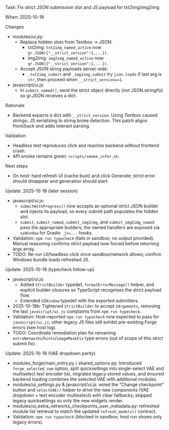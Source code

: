 Task: Fix strict JSON submission slot and JS payload for txt2img/img2img

When: 2025-10-18

Changes
- modules/ui.py:
  - Replace hidden slots from Textbox -> JSON:
    - txt2img: `txt2img_named_active` now `gr.JSON({"__strict_version":1,...})`.
    - img2img: `img2img_named_active` now `gr.JSON({"__strict_version":1,...})`.
  - Accept JSON string payloads server-side:
    - `_txt2img_submit` and `_img2img_submit` try `json.loads` if last arg is `str`, then proceed when `__strict_version==1`.
- javascript/ui.js:
  - In `submit_named()`, send the strict object directly (not JSON.stringify) so gr.JSON receives a dict.

Rationale
- Backend expects a dict with `__strict_version`. Using Textbox caused strings; JS serializing to string broke detection. This patch aligns front/back and adds tolerant parsing.

Validation
- Headless test reproduces click and reaches backend without frontend crash.
- API smoke remains green: `scripts/smoke_infer.sh`.

Next steps
- On host: hard refresh UI (cache bust) and click Generate; strict error should disappear and generation should start.

Update: 2025-10-18 (later session)
- javascript/ui.js:
  - `submitWithProgress()` now accepts an optional strict JSON builder and injects its payload, so every submit path populates the hidden slot.
  - `submit`, `submit_named`, `submit_img2img`, and `submit_img2img_named` pass the appropriate builders; the named handlers are exposed via `uiWindow` for Gradio `_js=...` hooks.
- Validation: `npm run typecheck` (fails in sandbox; no output provided). Manual reasoning confirms strict payload now forced before returning args array.
- TODO: Re-run UI/headless click once sandbox/network allows; confirm Windows bundle loads refreshed JS.

Update: 2025-10-18 (typecheck follow-up)
- javascript/ui.js:
  - Added `StrictBuilder` typedef, `formatErrorMessage()` helper, and explicit builder closures so TypeScript recognises the strict payload flow.
  - Extended `UIWindow` typedef with the exported submitters.
- 2025-10-18b: Tightened `StrictBuilder` to accept `IArguments`, removing the last `javascript/ui.js` complaints from `npm run typecheck`.
- Validation: Host-reported `npm run typecheck` now expected to pass for `javascript/ui.js`; other legacy JS files still exhibit pre-existing Forge errors (see host log).
- TODO: Coordinate remediation plan for remaining `extraNetworks`/`hints`/`imageMaskFix` type errors (out of scope of this strict submit fix).

Update: 2025-10-18 (VAE dropdown parity)
- modules_forge/main_entry.py / shared_options.py: Introduced `forge_selected_vae` option, split quicksettings into single-select VAE and multiselect text encoder list, migrated legacy stored values, and ensured backend loading combines the selected VAE with additional modules.
- modules/ui_settings.py & javascript/ui.js: wired the “Change checkpoint” button and `selectVAE()` helper to drive the new components (VAE dropdown + text encoder multiselect) with clear fallbacks; skipped legacy quicksettings so only the new widgets render.
- modules/ui_extra_networks_checkpoints_user_metadata.py: refreshed module list retrieval to match the updated `refresh_models()` contract.
- Validation: `npm run typecheck` (blocked in sandbox; host run shows only legacy errors).
